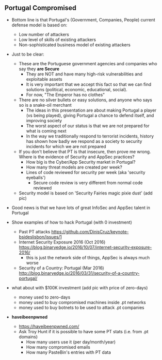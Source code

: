 ## Portugal Compromised

  * Bottom line is that Portugal's (Government, Companies, People) current defense model is based on:
    * Low number of attackers
    * Low level of skills of existing attackers
    * Non-sophisticated business model of existing attackers

  * Just to be clear:
      * These are the Portuguese government agencies and companies who say they **are Secure**
        * They are NOT and have many high-risk vulnerabilities and exploitable assets
        * It is very important that we accept this fact so that we can find solutions (political, economic, educational, social).
        * For now, "The Emperor has no clothes"         
      * There are no silver bullets or easy solutions, and anyone who says so is a snake-oil merchant
        * The ideas in this presentation are about making Portugal a player (vs being played), giving Portugal a chance to defend itself, and improving society
        * The worst aspect of our status is that we are not prepared for what is coming next
        * In the way we traditionally respond to terrorist incidents, history has shown how badly we respond as a society to security incidents for which we are not prepared
      * If you don't believe that PT is that insecure, then prove me wrong. Where is the evidence of Security and AppSec practices?
        * How big is the Cyber/App Security market in Portugal?
        * How many threat models are created per week?
        * Lines of code reviewed for security per week (aka 'security eyeballs')
          * Secure code review is very different from normal code reviewed
      * Security model is based on 'Security Fairies magic pixie dust' (add pic)    
  * Good news is that we have lots of great InfoSec and AppSec talent in Portugal        


  * Show examples of how to hack Portugal (with 0 investment)
    * Past PT attacks https://github.com/DinisCruz/keynote-bsideslisbon/issues/1
    * Internet Security Exposure 2016 (Oct 2016) https://blog.binaryedge.io/2016/10/07/internet-security-exposure-2016/
      * this is just the network side of things, AppSec is always much worse
    * Security of a Country: Portugal (Mar 2016) http://blog.binaryedge.io/2016/03/31/security-of-a-country-portugal/
  * what about with $100K investment (add pic with price of zero-days)
    * money used to zero-days
    * money used to buy compromised machines inside .pt networks
    * money used to buy botnets to be used to attack .pt companies    


* **haveibeenpwned**

  * https://haveibeenpwned.com/  
  * Ask Troy Hunt if it is possible to have some PT stats (i.e. from .pt domains)
    * How many users use it (per day/month/year)
    * How many compromised emails
    * How many PasteBin's entries with PT data  
